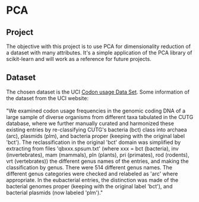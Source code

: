 # PCA

## Project
The objective with this project is to use PCA for dimensionality reduction of a dataset with many attributes. It's a simple application of the PCA library of scikit-learn and will work as a reference for future projects.

## Dataset
The chosen dataset is the UCI [Codon usage Data Set](https://archive.ics.uci.edu/ml/datasets/Codon+usage).
Some information of the dataset from the UCI website:
<br>
<br>
"We examined codon usage frequencies in the genomic coding DNA of a large sample of diverse organisms from different taxa tabulated in the CUTG database, where we further manually curated and harmonized these existing entries by re-classifying CUTG's bacteria (bct) class into archaea (arc), plasmids (plm), and bacteria proper (keeping with the original label 'bct'). The reclassification in the original 'bct' domain was simplified by extracting from files 'qbxxx.spsum.txt' (where xxx = bct (bacteria), inv (invertebrates), mam (mammals), pln (plants), pri (primates), rod (rodents), vrt (vertebrates)) the different genus names of the entries, and making the classification by genus. There were 514 different genus names. The different genus categories were checked and relabeled as 'arc' where appropriate. In the eubacterial entries, the distinction was made of the bacterial genomes proper (keeping with the original label 'bct'), and bacterial plasmids (now labeled 'plm')."
